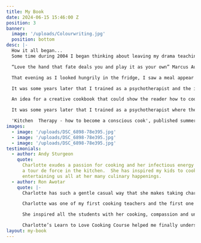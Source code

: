 ```yaml
---
title: My Book
date: 2024-06-15 15:46:00 Z
position: 3
banner:
  image: '/uploads/Colourwriting.jpg'
  position: bottom
desc: |-
  How it all began...
  Some time during 2004 I began thinking about leaving my drama teaching job amid the curriculum changes that were disastrous for me and my neurodiverse students.  Their creative abilities stunted by an outdated syllabus of dry text, unsuitable (in my opinion) for any secondary classroom but for my dyslexic students was a tragic waste.  My own experience of school where I found myself struggling to focus and constantly in trouble trickled down my spine.  I knew I needed a new career where I could be myself, honour and enhance the creative spirit and feel useful.

  “Love the hand that fate deals you and play it as your own” Marcus Aurelius

  That evening as I looked hungrily in the fridge, I saw a meal appear which I remember felt delicious.  As I followed the feeling of making a dinner with what one has to hand, I remembered playing cards as a small child into my teens, with my wonderful Great Grandmother.  Each hand you are dealt you must play as it is, and that is where the seasoning of fun, luck and creative resource ignite your potential.  The key nutrients in this pass time are presence and attention - engaging fully in the process, setting the natural practicality of the human spirit free.  Play is vital for life. It is how we learn to feed and care for ourselves after all.

  It was some years later that I trained as a psychotherapist and the idea for the ‘cooking cure’ took shape and gave the creative cookbook a new dimension.  My earlier studies in anthropology, my fascination with Carl Jung and depth psychology now fed into the cookbook that you can delve into today.  It is a long and evolving story which I hope will come alive in your hands…

  An idea for a creative cookbook that could show the reader how to cook with intuition and instinct began to simmer.  A pack of playing cards who became a set of recipes, each with a character who showed you how, when and why to cook them, was on the boil.  The various salts and seeds of my personal and professional life combined into what would follow the journey of becoming a conscious cook.  Drama teaching had shown me how to practice physical theatre, personifying objects and allowing them to speak, the vital role of creative confidence and how to reach our unique potential.  The essence of love in each meal we make, however small or grand, formed the foundation of this project.  By enjoying the process of putting imagination, play and appetite together in the kitchen, we create a recipe for life.

  It was some years later that I trained as a psychotherapist where the idea for the ‘cooking cure’ took shape and gave the creative cookbook a new dimension and direction.  My earlier studies in anthropology, my fascination with Carl Jung's depth psychology and philosophy now fed into the cookbook that you can delve into today.  It is a long and evolving story which I hope will come alive in your hands…

  'Kitchen  Therapy - how to become a conscious cook', published summer 2024 with Ortus Press, an imprint of Free Association Books, is available from Amazon, or contact me direct to arrange a signed copy!
images:
  - image: '/uploads/DSC_6898-78e395.jpg'
  - image: '/uploads/DSC_6898-78e395.jpg'
  - image: '/uploads/DSC_6898-78e395.jpg'
testimonials:
  - author: Andy Sturgeon
    quote:
      Charlotte exudes a passion for cooking and her infectious energy makes her
      a tour de force in the kitchen.  She has inspired my kids to cook and love food…
      entertaining us all at her many culinary happenings.
  - author: Ron Awotar
    quote: |-
      Charlotte has such a gentle casual way that she makes taking charge of your health a very pleasant experience.

      Charlotte was one of my first cooking teachers and the first one to make me feel confident and unafraid of all the new foods and theories that just right for me as a beginner.

      She inspired all the students with her cooking, compassion and understanding; she is not only teaching in her class, she is also hands on cooking including all students’ participation.

      Charlotte’s Learn to Love Cooking Course helped me finally understand food and how to cook with love. Her teaching technique is so clear, easy and practical to understand, some of my favourite dishes are Fish Pie/ Risotto-Chicken/Mushroom and Leek/ Chocolate and Banana Cake and Chocolate Brownies.
layout: my-book
---
```

